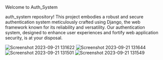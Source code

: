 Welcome to Auth_System

auth_system repository! This project embodies a robust and secure authentication system meticulously crafted using Django, the web framework known for its reliability and versatility. Our authentication system, designed to enhance user experiences and fortify web application security, is at your disposal.


![Screenshot 2023-09-21 131622](https://github.com/muhammedaslamshah/auth_system/assets/119589957/e6452c2a-3ab5-43a7-b02f-8a3f6ef64af8)
![Screenshot 2023-09-21 131644](https://github.com/muhammedaslamshah/auth_system/assets/119589957/7c8fc74c-3187-4a11-89f9-ac28da821d21)
![Screenshot 2023-09-21 131501](https://github.com/muhammedaslamshah/auth_system/assets/119589957/48a63f3e-bf57-4780-a5d9-fdc6b8ff06f3)
![Screenshot 2023-09-21 131549](https://github.com/muhammedaslamshah/auth_system/assets/119589957/c52b3775-ac65-4994-81de-b313028ff50b)
